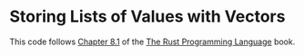 # Storing Lists of Values with Vectors

This code follows [Chapter 8.1](https://doc.rust-lang.org/nightly/book/ch08-01-vectors.html) of the [The Rust Programming Language](https://doc.rust-lang.org/nightly/book) book.
